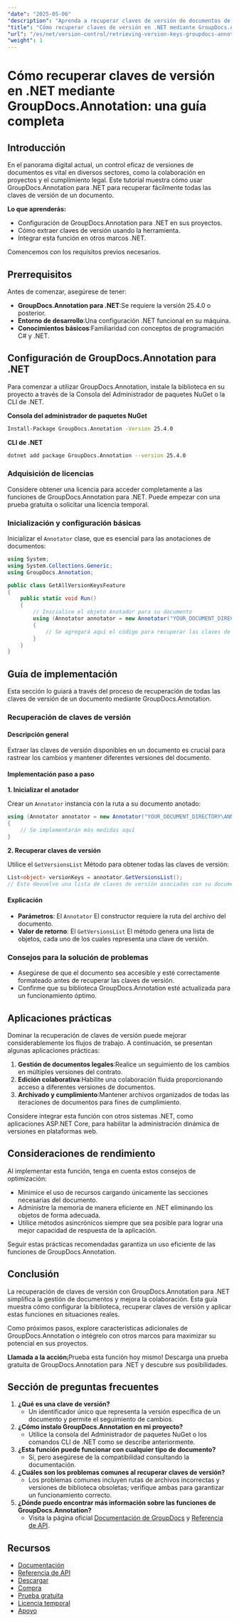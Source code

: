 ```yaml
---
"date": "2025-05-06"
"description": "Aprenda a recuperar claves de versión de documentos de forma eficiente con GroupDocs.Annotation para .NET. Mejore la gestión y la colaboración de documentos con esta guía paso a paso."
"title": "Cómo recuperar claves de versión en .NET mediante GroupDocs.Annotation&#58; una guía completa"
"url": "/es/net/version-control/retrieving-version-keys-groupdocs-annotation-dotnet/"
"weight": 1
---
```


# Cómo recuperar claves de versión en .NET mediante GroupDocs.Annotation: una guía completa

## Introducción

En el panorama digital actual, un control eficaz de versiones de documentos es vital en diversos sectores, como la colaboración en proyectos y el cumplimiento legal. Este tutorial muestra cómo usar GroupDocs.Annotation para .NET para recuperar fácilmente todas las claves de versión de un documento.

**Lo que aprenderás:**
- Configuración de GroupDocs.Annotation para .NET en sus proyectos.
- Cómo extraer claves de versión usando la herramienta.
- Integrar esta función en otros marcos .NET.

Comencemos con los requisitos previos necesarios.

## Prerrequisitos

Antes de comenzar, asegúrese de tener:
- **GroupDocs.Annotation para .NET**:Se requiere la versión 25.4.0 o posterior.
- **Entorno de desarrollo**:Una configuración .NET funcional en su máquina.
- **Conocimientos básicos**:Familiaridad con conceptos de programación C# y .NET.

## Configuración de GroupDocs.Annotation para .NET

Para comenzar a utilizar GroupDocs.Annotation, instale la biblioteca en su proyecto a través de la Consola del Administrador de paquetes NuGet o la CLI de .NET.

**Consola del administrador de paquetes NuGet**
```bash
Install-Package GroupDocs.Annotation -Version 25.4.0
```

**CLI de .NET**
```bash
dotnet add package GroupDocs.Annotation --version 25.4.0
```

### Adquisición de licencias

Considere obtener una licencia para acceder completamente a las funciones de GroupDocs.Annotation para .NET. Puede empezar con una prueba gratuita o solicitar una licencia temporal.

### Inicialización y configuración básicas

Inicializar el `Annotator` clase, que es esencial para las anotaciones de documentos:

```csharp
using System;
using System.Collections.Generic;
using GroupDocs.Annotation;

public class GetAllVersionKeysFeature
{
    public static void Run()
    {
        // Inicialice el objeto Anotador para su documento
        using (Annotator annotator = new Annotator("YOUR_DOCUMENT_DIRECTORY\ANNOTATED_WITH_VERSIONS"))
        {
            // Se agregará aquí el código para recuperar las claves de versión.
        }
    }
}
```

## Guía de implementación

Esta sección lo guiará a través del proceso de recuperación de todas las claves de versión de un documento mediante GroupDocs.Annotation.

### Recuperación de claves de versión

#### Descripción general

Extraer las claves de versión disponibles en un documento es crucial para rastrear los cambios y mantener diferentes versiones del documento.

#### Implementación paso a paso

**1. Inicializar el anotador**

Crear un `Annotator` instancia con la ruta a su documento anotado:

```csharp
using (Annotator annotator = new Annotator("YOUR_DOCUMENT_DIRECTORY\ANNOTATED_WITH_VERSIONS"))
{
    // Se implementarán más medidas aquí
}
```

**2. Recuperar claves de versión**

Utilice el `GetVersionsList` Método para obtener todas las claves de versión:

```csharp
List<object> versionKeys = annotator.GetVersionsList();
// Esto devuelve una lista de claves de versión asociadas con su documento
```

#### Explicación
- **Parámetros**: El `Annotator` El constructor requiere la ruta del archivo del documento.
- **Valor de retorno**: El `GetVersionsList` El método genera una lista de objetos, cada uno de los cuales representa una clave de versión.

### Consejos para la solución de problemas

- Asegúrese de que el documento sea accesible y esté correctamente formateado antes de recuperar las claves de versión.
- Confirme que su biblioteca GroupDocs.Annotation esté actualizada para un funcionamiento óptimo.

## Aplicaciones prácticas

Dominar la recuperación de claves de versión puede mejorar considerablemente los flujos de trabajo. A continuación, se presentan algunas aplicaciones prácticas:

1. **Gestión de documentos legales**:Realice un seguimiento de los cambios en múltiples versiones del contrato.
2. **Edición colaborativa**:Habilite una colaboración fluida proporcionando acceso a diferentes versiones de documentos.
3. **Archivado y cumplimiento**:Mantener archivos organizados de todas las iteraciones de documentos para fines de cumplimiento.

Considere integrar esta función con otros sistemas .NET, como aplicaciones ASP.NET Core, para habilitar la administración dinámica de versiones en plataformas web.

## Consideraciones de rendimiento

Al implementar esta función, tenga en cuenta estos consejos de optimización:

- Minimice el uso de recursos cargando únicamente las secciones necesarias del documento.
- Administre la memoria de manera eficiente en .NET eliminando los objetos de forma adecuada.
- Utilice métodos asincrónicos siempre que sea posible para lograr una mejor capacidad de respuesta de la aplicación.

Seguir estas prácticas recomendadas garantiza un uso eficiente de las funciones de GroupDocs.Annotation.

## Conclusión

La recuperación de claves de versión con GroupDocs.Annotation para .NET simplifica la gestión de documentos y mejora la colaboración. Esta guía muestra cómo configurar la biblioteca, recuperar claves de versión y aplicar estas funciones en situaciones reales.

Como próximos pasos, explore características adicionales de GroupDocs.Annotation o intégrelo con otros marcos para maximizar su potencial en sus proyectos.

**Llamada a la acción**¡Prueba esta función hoy mismo! Descarga una prueba gratuita de GroupDocs.Annotation para .NET y descubre sus posibilidades.

## Sección de preguntas frecuentes

1. **¿Qué es una clave de versión?**
   - Un identificador único que representa la versión específica de un documento y permite el seguimiento de cambios.
2. **¿Cómo instalo GroupDocs.Annotation en mi proyecto?**
   - Utilice la consola del Administrador de paquetes NuGet o los comandos CLI de .NET como se describe anteriormente.
3. **¿Esta función puede funcionar con cualquier tipo de documento?**
   - Sí, pero asegúrese de la compatibilidad consultando la documentación.
4. **¿Cuáles son los problemas comunes al recuperar claves de versión?**
   - Los problemas comunes incluyen rutas de archivos incorrectas y versiones de biblioteca obsoletas; verifique ambas para garantizar un funcionamiento correcto.
5. **¿Dónde puedo encontrar más información sobre las funciones de GroupDocs.Annotation?**
   - Visita la página oficial [Documentación de GroupDocs](https://docs.groupdocs.com/annotation/net/) y [Referencia de API](https://reference.groupdocs.com/annotation/net/).

## Recursos
- [Documentación](https://docs.groupdocs.com/annotation/net/)
- [Referencia de API](https://reference.groupdocs.com/annotation/net/)
- [Descargar](https://releases.groupdocs.com/annotation/net/)
- [Compra](https://purchase.groupdocs.com/buy)
- [Prueba gratuita](https://releases.groupdocs.com/annotation/net/)
- [Licencia temporal](https://purchase.groupdocs.com/temporary-license/)
- [Apoyo](https://forum.groupdocs.com/c/annotation/)